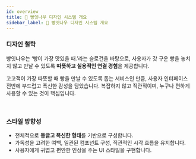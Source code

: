 ```yaml
---
id: overview
title: 🥐 빵잇나우 디자인 시스템 개요
sidebar_label: 🥐 빵잇나우 디자인 시스템 개요
---
```


### 디자인 철학

빵잇나우는 ‘빵이 가장 맛있을 때.’라는 슬로건을 바탕으로, 사용자가 갓 구운 빵을 놓치지 않고 만날 수 있도록 **따뜻하고 실용적인 연결 경험**을 제공합니다.

고고객이 가장 따뜻할 때 빵을 만날 수 있도록 돕는 서비스인 만큼, 사용자 인터페이스 전반에 부드럽고 폭신한 감성을 담았습니다. 복잡하지 않고 직관적이며, 누구나 편하게 사용할 수 있는 것이 핵심입니다.

<br/>

### 스타일 방향성

* 전체적으로 **둥글고 폭신한 형태**를 기반으로 구성합니다.
* 가독성을 고려한 여백, 일관된 컴포넌트 구성, 직관적인 시각 흐름을 유지합니다.  
* 사용자에게 귀엽고 편안한 인상을 주는 UI 스타일을 구현합니다.